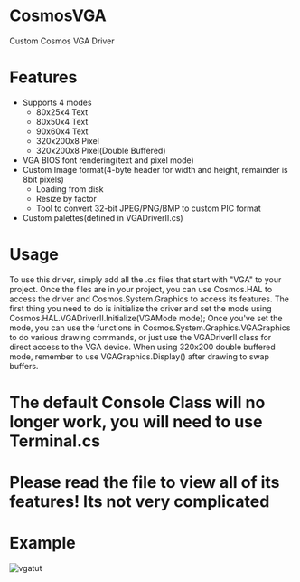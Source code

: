 # CosmosVGA
Custom Cosmos VGA Driver

# Features
  - Supports 4 modes
      - 80x25x4 Text
      - 80x50x4 Text
      - 90x60x4 Text
      - 320x200x8 Pixel
      - 320x200x8 Pixel(Double Buffered)
  - VGA BIOS font rendering(text and pixel mode)
  - Custom Image format(4-byte header for width and height, remainder is 8bit pixels)
      - Loading from disk
      - Resize by factor
      - Tool to convert 32-bit JPEG/PNG/BMP to custom PIC format
  - Custom palettes(defined in VGADriverII.cs)

# Usage
To use this driver, simply add all the .cs files that start with "VGA" to your project.
Once the files are in your project, you can use Cosmos.HAL to access the driver and
Cosmos.System.Graphics to access its features. The first thing you need to do is initialize
the driver and set the mode using Cosmos.HAL.VGADriverII.Initialize(VGAMode mode);
Once you've set the mode, you can use the functions in Cosmos.System.Graphics.VGAGraphics
to do various drawing commands, or just use the VGADriverII class for direct access to the
VGA device. When using 320x200 double buffered mode, remember to use VGAGraphics.Display()
after drawing to swap buffers.

# The default Console Class will no longer work, you will need to use Terminal.cs
# Please read the file to view all of its features! Its not very complicated

# Example
![vgatut](https://user-images.githubusercontent.com/55903118/111919703-b8186780-8a61-11eb-968c-2b3bc14a401f.png)
